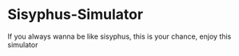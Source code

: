 # Sisyphus-Simulator
If you always wanna be like sisyphus, this is your chance, enjoy this simulator
